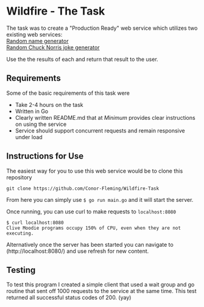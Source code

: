 # Wildfire - The Task
The task was to create a "Production Ready" web service which utilizes two existing web services:\
[Random name generator](https://names.mcquay.me/api/v0/)\
[Random Chuck Norris joke generator](http://joke.loc8u.com:8888/joke?limitTo=nerdy&firstName=John&lastName=Doe)

Use the the results of each and return that result to the user.

## Requirements
Some of the basic requirements of this task were
- Take 2-4 hours on the task
- Written in Go
- Clearly written README.md that at *Minimum* provides clear instructions on using the service
- Service should support concurrent requests and remain responsive under load

## Instructions for Use

The easiest way for you to use this web service would be to clone this repository
```
git clone https://github.com/Conor-Fleming/Wildfire-Task
```

From here you can simply use `$ go run main.go` and it will start the server.

Once running, you can use curl to make requests to ```localhost:8080```
```
$ curl localhost:8080                                                                                   
Clive Moodie programs occupy 150% of CPU, even when they are not executing.
```

Alternatively once the server has been started you can navigate to (http://localhost:8080/) and use refresh for new content.

## Testing
To test this program I created a simple client that used a wait group and go routine that sent off 1000 requests to the service at the same time. 
This test returned all successful status codes of 200. (yay)
